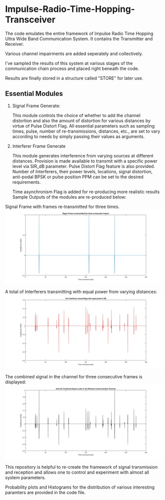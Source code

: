 # Impulse-Radio-Time-Hopping-Transceiver
The code emulates the entire framework of Impulse Radio Time Hopping Ultra Wide Band Communication System. It contains the Transmitter and Receiver.

Various channel impairments are added seperately and collectively.

I've sampled the results of this system at various stages of the communication chain process and placed right beneath the code.

Results are finally stored in a structure called "STORE" for later use.

## Essential Modules
1. Signal Frame Generate:
   
   This module controls the choice of whether to add the channel distortion and also the amount of distortion for various distances by virtue of Pulse Distort Flag. All essential parameters such as sampling times, pulse, number of re-transmissions, distances, etc., are set to vary according to needs by simply passing their values as arguments. 
2. Interferer Frame Generate

   This module generates interference from varying sources at different distances. Provision is made available to transmit with a specific power level via SIR_dB parameter. Pulse Distort Flag feature is also provided. Number of Interferers, their power levels, locations, signal distortion, anti-podal BPSK or pulse position PPM can be set to the desired requirements.
   
   Time asynchronism Flag is added for re-producing more realistic results
Sample Outputs of the modules are re-produced below:

Signal Frame with frames re-transmitted for three times.
![Signal](Signal.jpg)

A total of Interferers transmitting with equal power from varying distances: 
![Signal](Interferer.jpg)

The combined signal in the channel for three consecutive frames is displayed:
![Signal](Combined_Signal.jpg)

This repository is helpful to re-create the framework of signal transmission and reception and allows one to control and experiment with almost all system parameters.

Probability plots and Histograms for the distribution of various interesting paramters are provided in the code file. 
